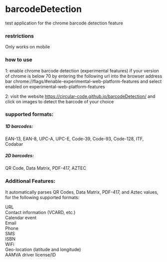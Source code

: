 # barcodeDetection
test application for the chrome barcode detection feature

### restrictions
Only works on mobile

### how to use
1: enable chrome barcode detection (experimental features) if your version of chrome is below 70
by entering the following url into the browser address bar
chrome://flags/#enable-experimental-web-platform-features
and select enabled on experimental-web-platform-features

2: visit the website 
https://circular-code.github.io/barcodeDetection/
and click on images to detect the barcode of your choice

### supported formats:
##### 1D barcodes:
EAN-13, EAN-8, UPC-A, UPC-E, Code-39, Code-93, Code-128, ITF, Codabar

##### 2D barcodes:
QR Code, Data Matrix, PDF-417, AZTEC

### Additional Features:
It automatically parses QR Codes, Data Matrix, PDF-417, and Aztec values, for the following supported formats:

URL <br>
Contact information (VCARD, etc.) <br>
Calendar event <br>
Email <br>
Phone <br>
SMS <br>
ISBN <br>
WiFi <br>
Geo-location (latitude and longitude) <br>
AAMVA driver license/ID <br>
